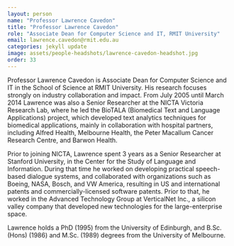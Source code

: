 ```yaml
---
layout: person
name: "Professor Lawrence Cavedon"
title: "Professor Lawrence Cavedon"
role: "Associate Dean for Computer Science and IT, RMIT University"
email: lawrence.cavedon@rmit.edu.au
categories: jekyll update
image: assets/people-headshots/lawrence-cavedon-headshot.jpg
order: 33
---
```

Professor Lawrence Cavedon is Associate Dean for Computer Science and IT in the School of Science at RMIT University. His research focuses strongly on industry collaboration and impact.  From July 2005 until March 2014 Lawrence was also a Senior Researcher at the NICTA Victoria Research Lab, where he led the BioTALA (Biomedical Text and Language Applications) project, which developed text analytics techniques for biomedical applications, mainly in collaboration with hospital partners, including Alfred Health, Melbourne Health, the Peter Macallum Cancer Research Centre, and Barwon Health.

Prior to joining NICTA, Lawrence spent 3 years as a Senior Researcher at Stanford University, in the Center for the Study of Language and Information. During that time he worked on developing practical speech-based dialogue systems, and collaborated with organizations such as Boeing, NASA, Bosch, and VW America, resulting in US and international patents and commercially-licensed software patents. Prior to that, he worked in the Advanced Technology Group at VerticalNet Inc., a silicon valley company that developed new technologies for the large-enterprise space.

Lawrence holds a PhD (1995) from the University of Edinburgh, and B.Sc. (Hons) (1986) and M.Sc. (1989) degrees from the University of Melbourne.
